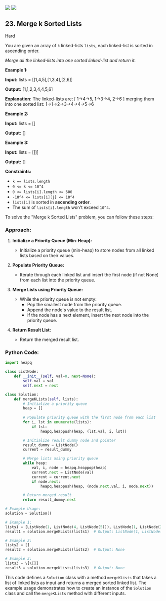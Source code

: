 [![](https://img.shields.io/github/stars/javadev/LeetCode-in-All?label=Stars&style=flat-square)](https://github.com/javadev/LeetCode-in-All)
[![](https://img.shields.io/github/forks/javadev/LeetCode-in-All?label=Fork%20me%20on%20GitHub%20&style=flat-square)](https://github.com/javadev/LeetCode-in-All/fork)

## 23\. Merge k Sorted Lists

Hard

You are given an array of `k` linked-lists `lists`, each linked-list is sorted in ascending order.

_Merge all the linked-lists into one sorted linked-list and return it._

**Example 1:**

**Input:** lists = \[\[1,4,5],[1,3,4],[2,6]]

**Output:** [1,1,2,3,4,4,5,6]

**Explanation:** The linked-lists are: [ 1->4->5, 1->3->4, 2->6 ] merging them into one sorted list: 1->1->2->3->4->4->5->6 

**Example 2:**

**Input:** lists = []

**Output:** [] 

**Example 3:**

**Input:** lists = \[\[]]

**Output:** [] 

**Constraints:**

*   `k == lists.length`
*   `0 <= k <= 10^4`
*   `0 <= lists[i].length <= 500`
*   `-10^4 <= lists[i][j] <= 10^4`
*   `lists[i]` is sorted in **ascending order**.
*   The sum of `lists[i].length` won't exceed `10^4`.

To solve the "Merge k Sorted Lists" problem, you can follow these steps:

### Approach:

1. **Initialize a Priority Queue (Min-Heap):**
   - Initialize a priority queue (min-heap) to store nodes from all linked lists based on their values.

2. **Populate Priority Queue:**
   - Iterate through each linked list and insert the first node (if not None) from each list into the priority queue.

3. **Merge Lists using Priority Queue:**
   - While the priority queue is not empty:
     - Pop the smallest node from the priority queue.
     - Append the node's value to the result list.
     - If the node has a next element, insert the next node into the priority queue.

4. **Return Result List:**
   - Return the merged result list.

### Python Code:

```python
import heapq

class ListNode:
    def __init__(self, val=0, next=None):
        self.val = val
        self.next = next

class Solution:
    def mergeKLists(self, lists):
        # Initialize a priority queue
        heap = []
        
        # Populate priority queue with the first node from each list
        for i, lst in enumerate(lists):
            if lst:
                heapq.heappush(heap, (lst.val, i, lst))

        # Initialize result dummy node and pointer
        result_dummy = ListNode()
        current = result_dummy

        # Merge lists using priority queue
        while heap:
            val, i, node = heapq.heappop(heap)
            current.next = ListNode(val)
            current = current.next
            if node.next:
                heapq.heappush(heap, (node.next.val, i, node.next))

        # Return merged result
        return result_dummy.next

# Example Usage:
solution = Solution()

# Example 1:
lists1 = [ListNode(1, ListNode(4, ListNode(5))), ListNode(1, ListNode(3, ListNode(4))), ListNode(2, ListNode(6))]
result1 = solution.mergeKLists(lists1)  # Output: ListNode(1, ListNode(1, ListNode(2, ListNode(3, ListNode(4, ListNode(4, ListNode(5, ListNode(6))))))))

# Example 2:
lists2 = []
result2 = solution.mergeKLists(lists2)  # Output: None

# Example 3:
lists3 = \[\[]]
result3 = solution.mergeKLists(lists3)  # Output: None
```

This code defines a `Solution` class with a method `mergeKLists` that takes a list of linked lists as input and returns a merged sorted linked list. The example usage demonstrates how to create an instance of the `Solution` class and call the `mergeKLists` method with different inputs.